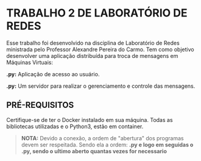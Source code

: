 # TRABALHO 2 DE LABORATÓRIO DE REDES

Esse trabalho foi desenvolvido na disciplina de Laboratório de Redes ministrada pelo Professor Alexandre Pereira do Carmo. Tem como objetivo desenvolver uma
aplicação distribuída para troca de mensagens em Máquinas Virtuais:

**.py:** Aplicação de acesso ao usuário. 

**.py:** Um servidor para realizar o gerenciamento e controle das mensagens.

## PRÉ-REQUISITOS

Certifique-se de ter o Docker instalado em sua máquina. Todas as bibliotecas utilizadas e o Python3, estão em container. 

>**NOTA:** Devido a conexão, a ordem de "abertura" dos programas devem ser respeitada. Sendo ela a ordem: **.py e logo em seguidas o .py, sendo o ultimo aberto 
quantas vezes for necessario**

